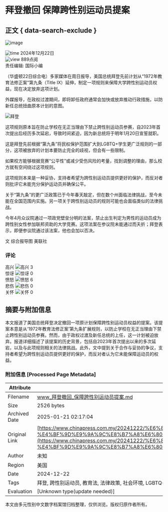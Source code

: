 # 拜登撤回 保障跨性别运动员提案

## 正文 { data-search-exclude }


![image](https://mc.yandex.ru/watch/95595818)

![time](/public_v3/resources/images/time_dark.svg) 2024年12月22日  
![view](/public_v3/resources/images/eye_dark.svg) 889点阅  
责任编辑: 国际小编

（华盛顿22日综合电）多家媒体在周日报导，美国总统拜登先前计划从“1972年教育法修正案”第九条（Title IX）延伸，制定一项规则来保障大学跨性别运动员权益，现在决定放弃这项计划。

外媒报导，在政权过渡期间，即将卸任政府通常会加快或放弃推动行政措施，以防新任总统扭曲原本计划的意图。

![拜登](https://www.chinapress.com.my/wp-content/uploads/2024/12/20241222CPYC19a-biden.jpg)

这项规则原本旨在防止学校在无正当理由下禁止跨性别运动员参赛，自2023年首次提出后经历多次延宕，导致时间紧迫，因为新总统将于明年1月20日宣誓就职。

这是拜登先前根据“第九条”将民权保护范围扩大到LGBTQ+学生更广泛规则的一部分，这项被放弃的计划本要防止完全的歧视，但会有一些限制。

如果校方能够根据竞赛“公平性”或减少受伤风险的考量，找到调整的理由，那么校方就有空间绕过这项规则。

这项规则本来是一种妥协，支持者希望为跨性别运动员提供更好的保护，而反对者则批评它未能充分保护运动员并确保公平。

关于“第九条”的更广泛政策已于今年春天敲定，但在数个州面临法律挑战，至今未能在全国范围内实施。另一项关于跨性别运动员的规则可能也会面临类似的法律挑战。

今年4月众议院通过一项政党壁垒分明的法案，禁止出生判定为男性的运动员成为跨性别女性参加联邦资助的大学竞赛。这项法案在参议院未能通过而夭折；拜登表示，即便参议院通过该法案，他也会加以否决。

文 综合报导图 美联社

### 评论
高兴 ![高兴](/public_v3/resources/images/like.gif?v=1) 3  
惊讶 ![惊讶](/public_v3/resources/images/shock.gif?v=1) 0  
愤怒 ![愤怒](/public_v3/resources/images/angry.gif?v=1) 6  
悲伤 ![悲伤](/public_v3/resources/images/sad.gif?v=1) 0  
关怀 ![关怀](/public_v3/resources/images/care.gif?v=1) 0
<!-- tcd_original_link https://www.chinapress.com.my/20241222/%E6%8B%9C%E7%99%BB%E6%92%A4%E5%9B%9E-%E4%BF%9D%E9%9A%9C%E8%B7%A8%E6%80%A7%E5%88%AB%E8%BF%90%E5%8A%A8%E5%91%98%E6%8F%90%E6%A1%88/ -->


## 摘要与附加信息

<!-- tcd_abstract -->
本文报道了美国总统拜登决定撤回一项原计划保障跨性别运动员权益的提案。该提案本意是从‘1972年教育法修正案’第九条扩展规则，以防止学校在无正当理由下禁止跨性别运动员参赛。然而，由于政权过渡及新任总统的上任，这一计划被迫放弃。报道详细描述了该提案的历史背景，包括自2023年首次提出以来的多次延宕，以及与此项规则相关的法律挑战。此外，文中提到关于合作与妥协的争议，支持者希望为跨性别运动员提供更好的保护，而反对者认为它未能保障运动员的权益。
<!-- tcd_abstract_end -->

### 附加信息 [Processed Page Metadata]

| Attribute       | Value                                  |
|-----------------|----------------------------------------|
| Filename        | www_拜登撤回_保障跨性别运动员提案.md                             |
| Size            | 2526 bytes                           |
| Archived Date   | 2025-01-21 02:17:04                             |
| Original Link   | [https://www.chinapress.com.my/20241222/%E6%8B%9C%E7%99%BB%E6%92%A4%E5%9B%9E-%E4%BF%9D%E9%9A%9C%E8%B7%A8%E6%80%A7%E5%88%AB%E8%BF%90%E5%8A%A8%E5%91%98%E6%8F%90%E6%A1%88/](https://www.chinapress.com.my/20241222/%E6%8B%9C%E7%99%BB%E6%92%A4%E5%9B%9E-%E4%BF%9D%E9%9A%9C%E8%B7%A8%E6%80%A7%E5%88%AB%E8%BF%90%E5%8A%A8%E5%91%98%E6%8F%90%E6%A1%88/)                       |
| Author          | 未知                               |
| Region          | 美国                               |
| Date            | 2024-12-22                                 |
| Tags            | 拜登, 跨性别运动员, 教育法, 法律政策, 社会环境, LGBTQ+, 运动权利                                 |
| Evaluation            | [Unknown type(update needed)]                                 |
<!-- tcd_table_end -->

本文由多元性别中文数字档案馆归档整理，仅供浏览。版权归原作者所有。
